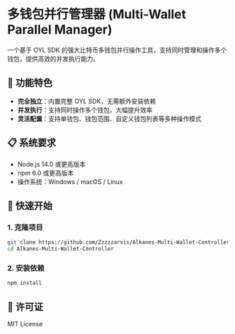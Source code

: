 # 多钱包并行管理器 (Multi-Wallet Parallel Manager)

一个基于 OYL SDK 的强大比特币多钱包并行操作工具，支持同时管理和操作多个钱包，提供高效的并发执行能力。

## 🚀 功能特色

- **完全独立**：内置完整 OYL SDK，无需额外安装依赖
- **并发执行**：支持同时操作多个钱包，大幅提升效率
- **灵活配置**：支持单钱包、钱包范围、自定义钱包列表等多种操作模式

## 📋 系统要求

- Node.js 14.0 或更高版本
- npm 6.0 或更高版本
- 操作系统：Windows / macOS / Linux

## 🔧 快速开始

### 1. 克隆项目

```bash
git clone https://github.com/Zzzzzarvis/Alkanes-Multi-Wallet-Controller.git
cd Alkanes-Multi-Wallet-Controller
```

### 2. 安装依赖

```bash
npm install
```

## 📄 许可证

MIT License

